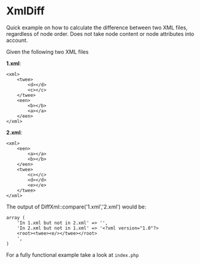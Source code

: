 XmlDiff
=======

Quick example on how to calculate the difference between two XML files, regardless of node order. Does not take node content or node attributes into account.


Given the following two XML files

**1.xml**:

    <xml>
        <twee>
            <d></d>
            <c></c>
        </twee>
        <een>
            <b></b>
            <a></a>
        </een>
    </xml>

**2.xml**: 

    <xml>
        <een>
            <a></a>
            <b></b>
        </een>
        <twee>
            <c></c>
            <d></d>
            <e></e>
        </twee>
    </xml>
    
The output of DiffXml::compare('1.xml','2.xml') would be:

    array (
        'In 1.xml but not in 2.xml' => '',
        'In 2.xml but not in 1.xml' => '<?xml version="1.0"?>
        <root><twee><e/></twee></root>
        ',
    )
    
For a fully functional example take a look at `index.php`    
    
<!-- EOF -->    

